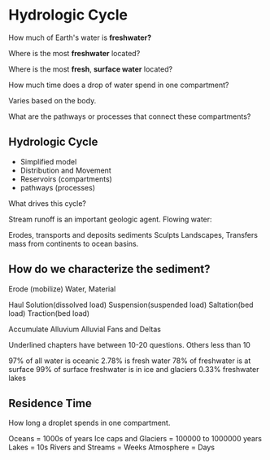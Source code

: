 # Hydrologic Cycle

How much of Earth's water is **freshwater?**

Where is the most **freshwater** located?

Where is the most **fresh**, **surface water** located?

How much time does a drop of water spend in one compartment?

Varies based on the body.

What are the pathways or processes that connect these compartments?

## Hydrologic Cycle

* Simplified model
* Distribution and Movement
* Reservoirs (compartments)
* pathways (processes)


What drives this cycle?


Stream runoff is an important geologic agent. Flowing water:

Erodes, transports and deposits sediments
Sculpts Landscapes,
Transfers mass from continents to ocean basins.

## How do we characterize the sediment?

Erode (mobilize)
Water, Material

Haul
Solution(dissolved load)
Suspension(suspended load)
Saltation(bed load)
Traction(bed load)

Accumulate
Alluvium
Alluvial Fans and Deltas

Underlined chapters have between 10-20 questions.
Others less than 10

97% of all water is oceanic
2.78% is fresh water
78% of freshwater is at surface
99% of surface freshwater is in ice and glaciers
0.33% freshwater lakes

## Residence Time

How long a droplet spends in one compartment.

Oceans = 1000s of years
Ice caps and Glaciers = 100000 to 1000000 years
Lakes = 10s
Rivers and Streams = Weeks
Atmosphere = Days

